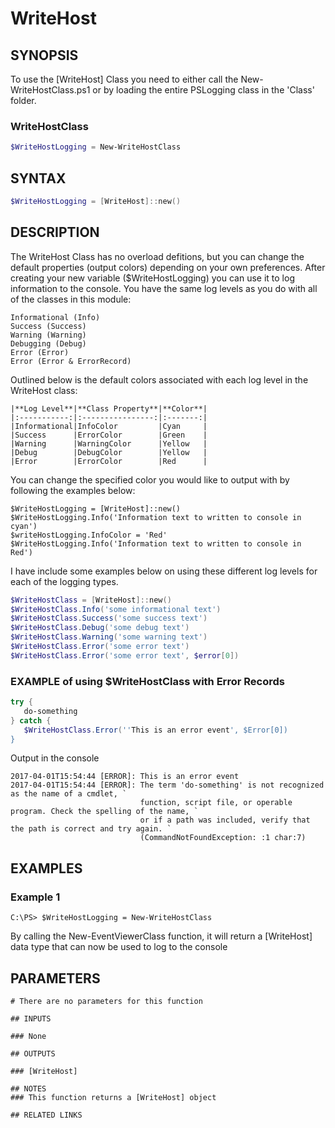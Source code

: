 # WriteHost

## SYNOPSIS
To use the [WriteHost] Class you need to either call the New-WriteHostClass.ps1 or by loading the entire PSLogging class in the 'Class' folder.  

### WriteHostClass

```powershell
$WriteHostLogging = New-WriteHostClass
```

## SYNTAX

```powershell
$WriteHostLogging = [WriteHost]::new()
```

## DESCRIPTION
The WriteHost Class has no overload defitions, but you can change the default properties (output colors) depending on your own preferences. After creating your new variable ($WriteHostLogging) you can use it to log information to the console. You have the same log levels as you do with all of the classes in this module:

```
Informational (Info)
Success (Success)
Warning (Warning)
Debugging (Debug)
Error (Error)
Error (Error & ErrorRecord)
```

Outlined below is the default colors associated with each log level in the WriteHost class:
```
|**Log Level**|**Class Property**|**Color**|
|:-----------:|:----------------:|:-------:|
|Informational|InfoColor         |Cyan     |
|Success      |ErrorColor        |Green    |
|Warning      |WarningColor      |Yellow   |
|Debug        |DebugColor        |Yellow   |
|Error        |ErrorColor        |Red      |
```
You can change the specified color you would like to output with by following the examples below:
```
$WriteHostLogging = [WriteHost]::new()
$WriteHostLogging.Info('Information text to written to console in cyan')
$writeHostLogging.InfoColor = 'Red'
$WriteHostLogging.Info('Information text to written to console in Red')
```

I have include some examples below on using these different log levels for each of the logging types.

```powershell
$WriteHostClass = [WriteHost]::new()
$WriteHostClass.Info('some informational text')
$WriteHostClass.Success('some success text')
$WriteHostClass.Debug('some debug text')
$WriteHostClass.Warning('some warning text')
$WriteHostClass.Error('some error text')
$WriteHostClass.Error('some error text', $error[0]) 
```

### EXAMPLE of using $WriteHostClass with Error Records

```powershell
try { 
   do-something 
} catch { 
   $WriteHostClass.Error(''This is an error event', $Error[0]) 
}
```

Output in the console

```text
2017-04-01T15:54:44 [ERROR]: This is an error event
2017-04-01T15:54:44 [ERROR]: The term 'do-something' is not recognized as the name of a cmdlet, `
                             function, script file, or operable program. Check the spelling of the name, `
                             or if a path was included, verify that the path is correct and try again. `
                             (CommandNotFoundException: :1 char:7)
```

## EXAMPLES

### Example 1
```
C:\PS> $WriteHostLogging = New-WriteHostClass
```

By calling the New-EventViewerClass function, it will return a [WriteHost] data type that can now be used to log to the console

## PARAMETERS

```
# There are no parameters for this function

## INPUTS

### None

## OUTPUTS

### [WriteHost]

## NOTES
### This function returns a [WriteHost] object

## RELATED LINKS

